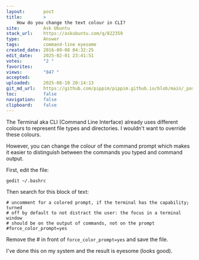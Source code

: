 ```yaml
---
layout:       post
title:        >
    How do you change the text colour in CLI?
site:         Ask Ubuntu
stack_url:    https://askubuntu.com/q/822359
type:         Answer
tags:         command-line eyesome
created_date: 2016-09-08 04:32:25
edit_date:    2025-02-01 23:41:51
votes:        "2 "
favorites:    
views:        "847 "
accepted:     
uploaded:     2025-08-10 20:14:13
git_md_url:   https://github.com/pippim/pippim.github.io/blob/main/_posts/2016/2016-09-08-How-do-you-change-the-text-colour-in-CLI_.md
toc:          false
navigation:   false
clipboard:    false
---
```


The Terminal aka CLI (Command Line Interface) already uses different colours to represent file types and directories. I wouldn't want to override these colours.

However, you can change the colour of the command prompt which makes it easier to distinguish between the commands you typed and command output.

First, edit the file:

``` 
gedit ~/.bashrc
```

Then search for this block of text:

``` 
# uncomment for a colored prompt, if the terminal has the capability; turned
# off by default to not distract the user: the focus in a terminal window
# should be on the output of commands, not on the prompt
#force_color_prompt=yes
```

Remove the # in front of `force_color_prompt=yes` and save the file.

I've done this on my system and the result is eyesome (looks good).
